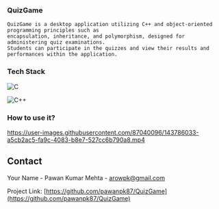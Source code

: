 ### QuizGame
```
QuizGame is a desktop application utilizing C++ and object-oriented programming principles such as 
encapsulation, inheritance, and polymorphism, designed for administering quiz examinations. 
Students can participate in the quizzes and view their results and performances within the application.
```
### Tech Stack
![C](https://img.shields.io/badge/c-%2300599C.svg?style=for-the-badge&logo=c&logoColor=white)

![C++](https://img.shields.io/badge/c++-%2300599C.svg?style=for-the-badge&logo=c%2B%2B&logoColor=white)
 
### How to use it?
https://user-images.githubusercontent.com/87040096/143786033-a5cb2ac5-fa9c-4083-b8e7-527cc6b790a8.mp4

<!-- CONTACT -->
## Contact

Your Name - Pawan Kumar Mehta - arowpk@gmail.com

Project Link: [https://github.com/pawanpk87/QuizGame](https://github.com/pawanpk87/QuizGame)
